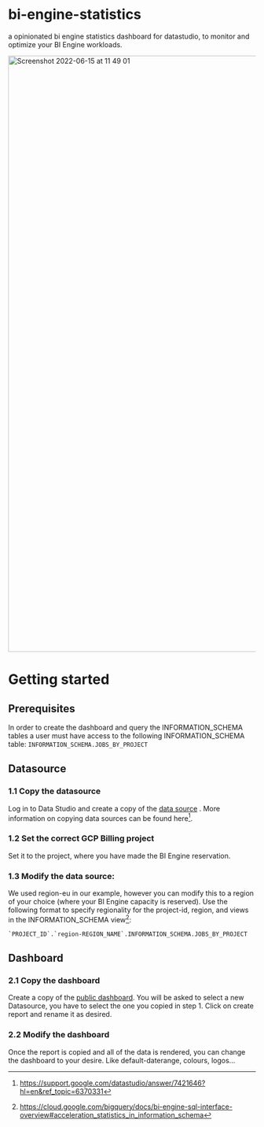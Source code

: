 # bi-engine-statistics
a opinionated bi engine statistics dashboard for datastudio, to monitor and optimize your BI Engine workloads.

<img width="1212" alt="Screenshot 2022-06-15 at 11 49 01" src="https://user-images.githubusercontent.com/44622670/173798578-2e4f0194-0b2c-4d0c-9177-e6ecfd6881f1.png">

# Getting started
## Prerequisites 
In order to create the dashboard and query the INFORMATION_SCHEMA tables a user must have access to the following INFORMATION_SCHEMA table:
`INFORMATION_SCHEMA.JOBS_BY_PROJECT`

## Datasource
### 1.1 Copy the datasource
Log in to Data Studio and create a copy of the [data source](https://datastudio.google.com/datasources/d42dfc2c-71d4-46a3-ba38-bdd080e9472f) . More information on copying data sources can be found here[^1]. 
### 1.2 Set the correct GCP Billing project
Set it to the project, where you have made the BI Engine reservation.
### 1.3 Modify the data source: 
We used region-eu in our example, however you can modify this to a region of your choice (where your BI Engine capacity is reserved).  Use the following format to specify regionality for the project-id, region, and views in the INFORMATION_SCHEMA view[^2]:
```
`PROJECT_ID`.`region-REGION_NAME`.INFORMATION_SCHEMA.JOBS_BY_PROJECT 
```

## Dashboard
### 2.1 Copy the dashboard
Create a copy of the [public dashboard](https://datastudio.google.com/u/0/reporting/079ae1d2-0392-4c13-94a0-d05919dad3ac/page/gtyuC). You will be asked to select a new Datasource, you have to select the one you copied in step 1. Click on create report and rename it as desired.
### 2.2 Modify the dashboard 
Once the report is copied and all of the data is rendered, you can change the dashboard to your desire. Like default-daterange, colours, logos...

[^1]: https://support.google.com/datastudio/answer/7421646?hl=en&ref_topic=6370331
[^2]: https://cloud.google.com/bigquery/docs/bi-engine-sql-interface-overview#acceleration_statistics_in_information_schema 



